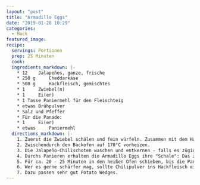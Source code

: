 ```yaml
---
layout: "post"
title: "Armadillo Eggs"
date: "2019-01-28 10:29"
categories:
  - Hack
featured_image:
recipe:
  servings: Portionen
  prep: 25 Minuten
  cook:
  ingredients_markdown: |-
    * 12  	Jalapeños, ganze, frische
    * 250 g 	Cheddarkäse
    * 500 g 	Hackfleisch, gemischtes
    * 1  	Zwiebel(n)
    * 1  	Ei(er)
    * 1 Tasse Paniermehl für den Fleischteig
    * etwas	Brühpulver
    * Salz und Pfeffer
    * Für die Panade:
    * 1  	Ei(er)
    * etwas 	Paniermehl
  directions_markdown: |-
    1. Zuerst die Zwiebel schälen und fein würfeln. Zusammen mit dem Hackfleisch, 1 Ei, etwas gekörnter Brühe, dem Paniermehl, Salz und Pfeffer zu einer Frikadellenmasse vermischen.
    2. Zwischendurch den Backofen auf 170°C vorheizen.
    3. Die Jalapeño-Chilischoten waschen und entkernen - falls es zügig gehen soll, vor dem Entkernen einfach halbieren. Den Käse so zuschneiden, dass er die Schoten möglichst gut ausfüllt, und die Schoten damit füllen. Nun die Jalapenos gleichmäßig mit der Frikadellenmasse umhüllen. Hier sorgfältig arbeiten, da die Armadillo Eggs gerne einmal einreißen. Aus demselben Grund empfiehlt es sich, hochwertigeres Hackfleisch zu verwenden, welches nicht soviel Wasser enthält und nicht so stark schrumpft.
    4. Durchs Panieren erhalten die Armadillo Eggs ihre "Schale": Das zusätzliche Ei verquirlen (kann bei Bedarf auch noch gewürzt werden). Das Hackfleisch rundum mit dem Ei benetzen und das zusätzliche Paniermehl aufbringen. Die Panade darf ruhig etwas dicker werden.
    5. Für ca. 20 - 25 Minuten in den heißen Ofen schieben, bis die Panade braun wird. Das Fett im Käse und Fleisch nimmt den Chilischoten ziemlich die Schärfe, weswegen auch ungeübte Chiliesser damit keine Probleme haben sollten.
    6. Wer es gerne schärfer mag, sollte Chilipulver ins Hackfleisch einarbeiten. Auf keinen Fall würde ich die Jalapeños durch schärfere Sorten ersetzen, weil sie wegen Dickfleischigkeit und besonderem Aroma einfach perfekt passen.
    7. Dazu passen sehr gut Potato Wedges.
---
```

